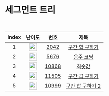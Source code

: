 # 세그먼트 트리

<br/>

| Index | 난이도 | 번호 | 제목 |
| :-----: | :-----: | :-----: | :-----: |
| 1 | <img height="25px" width="25px" src="https://static.solved.ac/tier_small/15.svg"/> | [2042](https://www.acmicpc.net/problem/2042) | [구간 합 구하기](https://www.acmicpc.net/problem/2042) |
| 2 | <img height="25px" width="25px" src="https://static.solved.ac/tier_small/15.svg"/> | [5676](https://www.acmicpc.net/problem/5676) | [음주 코딩](https://www.acmicpc.net/problem/5676) |
| 3 | <img height="25px" width="25px" src="https://static.solved.ac/tier_small/15.svg"/> | [10868](https://www.acmicpc.net/problem/10868) | [최솟값](https://www.acmicpc.net/problem/10868) |
| 4 | <img height="25px" width="25px" src="https://static.solved.ac/tier_small/15.svg"/> | [11505](https://www.acmicpc.net/problem/11505) | [구간 곱 구하기](https://www.acmicpc.net/problem/11505) |
| 5 | <img height="25px" width="25px" src="https://static.solved.ac/tier_small/17.svg"/> | [10999](https://www.acmicpc.net/problem/10999) | [구간 합 구하기 2](https://www.acmicpc.net/problem/10999) |
